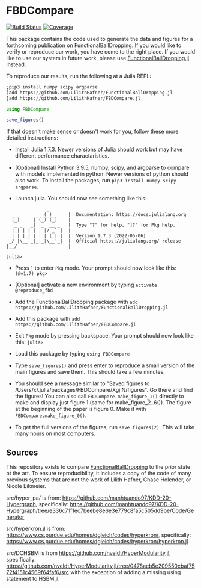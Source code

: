 # FBDCompare

[![Build Status](https://github.com/LilithHafner/FBDCompare.jl/actions/workflows/CI.yml/badge.svg?branch=main)](https://github.com/LilithHafner/FBDCompare.jl/actions/workflows/CI.yml?query=branch%3Amain)
[![Coverage](https://codecov.io/gh/LilithHafner/FBDCompare.jl/branch/main/graph/badge.svg)](https://codecov.io/gh/LilithHafner/FBDCompare.jl)

This package contains the code used to generate the data and figures for a forthcoming publication on FunctionalBallDropping. If you would like to verify or reproduce our work, you have come to the right place. If you would like to use our system in future work, please use [FunctionalBallDropping.jl](https://github.com/LilithHafner/FunctionalBallDropping.jl) instead.

To reproduce our results, run the following at a Julia REPL:

```jl
;pip3 install numpy scipy argparse
]add https://github.com/LilithHafner/FunctionalBallDropping.jl
]add https://github.com/LilithHafner/FBDCompare.jl

using FBDCompare

save_figures()
```

If that doesn't make sense or doesn't work for you, follow these more detailed instructions:

- Install Julia 1.7.3. Newer versions of Julia should work but may have different performance charactaristics.

- [Optional] Install Python 3.9.5, numpy, scipy, and argparse to compare with models implemented in python. Newer versions of python should also work. To install the packages, run `pip3 install numpy scipy argparse`.

- Launch julia. You should now see something like this:

```
               _
   _       _ _(_)_     |  Documentation: https://docs.julialang.org
  (_)     | (_) (_)    |
   _ _   _| |_  __ _   |  Type "?" for help, "]?" for Pkg help.
  | | | | | | |/ _` |  |
  | | |_| | | | (_| |  |  Version 1.7.3 (2022-05-06)
 _/ |\__'_|_|_|\__'_|  |  Official https://julialang.org/ release
|__/                   |

julia>
```

- Press `]` to enter `Pkg` mode. Your prompt should now look like this: `(@v1.7) pkg> `

- [Optional] activate a new environment by typing `activate @reproduce_fbd`

- Add the FunctionalBallDropping package with `add https://github.com/LilithHafner/FunctionalBallDropping.jl`

- Add this package with `add https://github.com/LilithHafner/FBDCompare.jl`

- Exit `Pkg` mode by pressing backspace. Your prompt should now look like this: `julia> `

- Load this package by typing `using FBDCompare`

- Type `save_figures()` and press enter to reproduce a small version of the main figures and save them. This should take a few minutes.

- You should see a message similar to "Saved figures to /Users/x/.julia/packages/FBDCompare/XgjIN/figures". Go there and find the figures! You can also call `FBDCompare.make_figure_1()` directly to make and display just figure 1 (same for make_figure_2..6()). The figure at the beginning of the paper is figure 0. Make it with `FBDCompare.make_figure_0()`.

- To get the full versions of the figures, run `save_figures(2)`. This will take many hours on most computers.

## Sources

This repository exists to compare [FunctionalBallDropping](https://github.com/LilithHafner/FunctionalBallDropping.jl) to the prior state ot the art. To ensure reproducibility, it includes a copy of the code of many previous systems that are not the work of Lilith Hafner, Chase Holender, or Nicole Eikmeier.

src/hyper_pa/ is from: https://github.com/manhtuando97/KDD-20-Hypergraph,
specifically: https://github.com/manhtuando97/KDD-20-Hypergraph/tree/e336c71f1ec7beebe8e6e3e779c8fa5c505dd9be/Code/Generator

src/hyperkron.jl is from: https://www.cs.purdue.edu/homes/dgleich/codes/hyperkron/,
specifically: https://www.cs.purdue.edu/homes/dgleich/codes/hyperkron/hyperkron.jl

src/DCHSBM is from https://github.com/nveldt/HyperModularity.jl,
specifically: https://github.com/nveldt/HyperModularity.jl/tree/0478acb5e209550cbaf7572f4151c4569f64faf6/src with the exception of adding a missing using statement to HSBM.jl.
